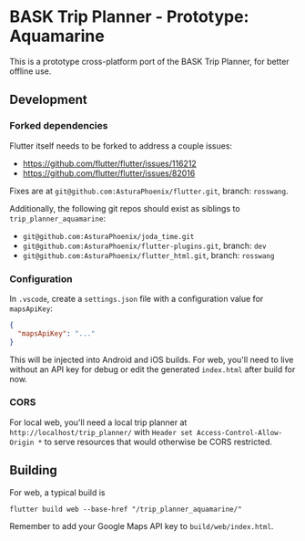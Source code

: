 # BASK Trip Planner - Prototype: Aquamarine

This is a prototype cross-platform port of the BASK Trip Planner, for better offline use.

## Development

### Forked dependencies

Flutter itself needs to be forked to address a couple issues:
* https://github.com/flutter/flutter/issues/116212
* https://github.com/flutter/flutter/issues/82016

Fixes are at `git@github.com:AsturaPhoenix/flutter.git`, branch: `rosswang`.

Additionally, the following git repos should exist as siblings to `trip_planner_aquamarine`:
* `git@github.com:AsturaPhoenix/joda_time.git`
* `git@github.com:AsturaPhoenix/flutter-plugins.git`, branch: `dev`
* `git@github.com:AsturaPhoenix/flutter_html.git`, branch: `rosswang`

### Configuration

In `.vscode`, create a `settings.json` file with a configuration value for `mapsApiKey`:

```json
{
  "mapsApiKey": "..."
}
```

This will be injected into Android and iOS builds. For web, you'll need to live without an API key for debug or edit the generated `index.html` after build for now.

### CORS

For local web, you'll need a local trip planner at `http://localhost/trip_planner/` with `Header set Access-Control-Allow-Origin *` to serve resources that would otherwise be CORS restricted.

## Building

For web, a typical build is

```
flutter build web --base-href "/trip_planner_aquamarine/"
```

Remember to add your Google Maps API key to `build/web/index.html`.
